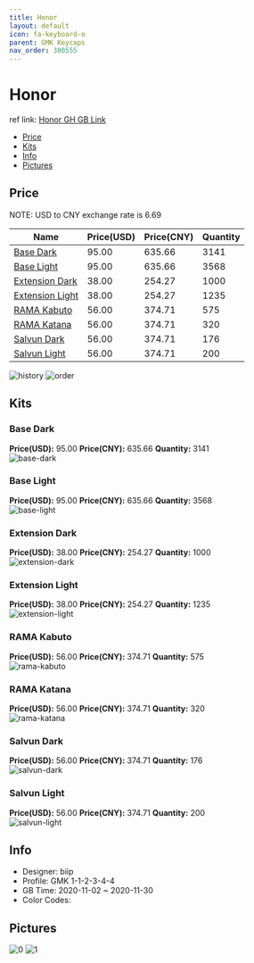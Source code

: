 ```yaml
---
title: Honor 
layout: default
icon: fa-keyboard-o
parent: GMK Keycaps
nav_order: 300555
---
```


# Honor 

ref link: [Honor GH GB Link](https://geekhack.org/index.php?topic=109319.0)

* [Price](#price)
* [Kits](#kits)
* [Info](#info)
* [Pictures](#pictures)

## Price

NOTE: USD to CNY exchange rate is 6.69

| Name          | Price(USD)   |  Price(CNY) | Quantity |
| ------------- | ------------ |  ---------- | -------- |
|[Base Dark](#base-dark)|95.00|635.66|3141|
|[Base Light](#base-light)|95.00|635.66|3568|
|[Extension Dark](#extension-dark)|38.00|254.27|1000|
|[Extension Light](#extension-light)|38.00|254.27|1235|
|[RAMA Kabuto](#rama-kabuto)|56.00|374.71|575|
|[RAMA Katana](#rama-katana)|56.00|374.71|320|
|[Salvun Dark](#salvun-dark)|56.00|374.71|176|
|[Salvun Light](#salvun-light)|56.00|374.71|200|

<img src="{{ 'assets/images/gmk-keycaps/Honor/history.png' | relative_url }}" alt="history" class="image featured">
<img src="{{ 'assets/images/gmk-keycaps/Honor/order.png' | relative_url }}" alt="order" class="image featured">

## Kits
### Base Dark  
**Price(USD):** 95.00	**Price(CNY):** 635.66	**Quantity:** 3141  
<img src="{{ 'assets/images/gmk-keycaps/Honor/kits_pics/base-dark.jpg' | relative_url }}" alt="base-dark" class="image featured">

### Base Light  
**Price(USD):** 95.00	**Price(CNY):** 635.66	**Quantity:** 3568  
<img src="{{ 'assets/images/gmk-keycaps/Honor/kits_pics/base-light.jpg' | relative_url }}" alt="base-light" class="image featured">

### Extension Dark  
**Price(USD):** 38.00	**Price(CNY):** 254.27	**Quantity:** 1000  
<img src="{{ 'assets/images/gmk-keycaps/Honor/kits_pics/extension-dark.jpg' | relative_url }}" alt="extension-dark" class="image featured">

### Extension Light  
**Price(USD):** 38.00	**Price(CNY):** 254.27	**Quantity:** 1235  
<img src="{{ 'assets/images/gmk-keycaps/Honor/kits_pics/extension-light.jpg' | relative_url }}" alt="extension-light" class="image featured">

### RAMA Kabuto  
**Price(USD):** 56.00	**Price(CNY):** 374.71	**Quantity:** 575  
<img src="{{ 'assets/images/gmk-keycaps/Honor/kits_pics/rama-kabuto.jpg' | relative_url }}" alt="rama-kabuto" class="image featured">

### RAMA Katana  
**Price(USD):** 56.00	**Price(CNY):** 374.71	**Quantity:** 320  
<img src="{{ 'assets/images/gmk-keycaps/Honor/kits_pics/rama-katana.png' | relative_url }}" alt="rama-katana" class="image featured">

### Salvun Dark  
**Price(USD):** 56.00	**Price(CNY):** 374.71	**Quantity:** 176  
<img src="{{ 'assets/images/gmk-keycaps/Honor/kits_pics/salvun-dark.jpg' | relative_url }}" alt="salvun-dark" class="image featured">

### Salvun Light  
**Price(USD):** 56.00	**Price(CNY):** 374.71	**Quantity:** 200  
<img src="{{ 'assets/images/gmk-keycaps/Honor/kits_pics/salvun-light.jpg' | relative_url }}" alt="salvun-light" class="image featured">

## Info
* Designer: biip  
* Profile: GMK 1-1-2-3-4-4  
* GB Time: 2020-11-02 ~ 2020-11-30  
* Color Codes:  


## Pictures  
<img src="{{ 'assets/images/gmk-keycaps/Honor/rendering_pics/0.jpg' | relative_url }}" alt="0" class="image featured">
<img src="{{ 'assets/images/gmk-keycaps/Honor/rendering_pics/1.jpg' | relative_url }}" alt="1" class="image featured">
